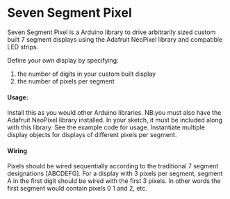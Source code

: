 # Seven Segment Pixel

Seven Segment Pixel is a Arduino library to drive arbitrarily sized custom built 7 segment displays using the Adafruit NeoPixel library and compatible LED strips. 

Define your own display by specifying:
  1. the number of digits in your custom built display
  2. the number of pixels per segment

#### Usage:
Install this as you would other Arduino libraries. NB:you must also have the Adafruit NeoPixel library installed. In your sketch, it must be included along with this library.  See the example code for usage.  Instantiate multiple display objects for displays of different pixels per segment. 

#### Wiring
Pixels should be wired sequentially according to the traditional 7 segment designations [ABCDEFG].  For a display with 3 pixels per segment, segment A in the first digit should be wired with the first 3 pixels.  In other words the first segment would contain pixels 0 1 and 2, etc.
